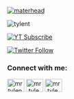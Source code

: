 [![materhead](https://27a7x92iyp7i4yd8b4bgzvnb-wpengine.netdna-ssl.com/wp-content/uploads/2017/06/api.gif)](https://github.com/TyLent/)

<p align="left"> <img src="https://komarev.com/ghpvc/?username=tylent&label=Profile%20views&color=f300ff&style=flat" alt="tylent" /> </p>
<a href="https://www.youtube.com/channel/UCMFjcKwyMQ6BW7ZYlnH_VLw"><img src="https://img.shields.io/youtube/channel/subscribers/UCMFjcKwyMQ6BW7ZYlnH_VLw?logo=youtube&logoColor=red&style=for-the-badge" alt="YT Subscribe"/></a>

[![Twitter Follow](https://img.shields.io/twitter/follow/MrTylent?color=1DA1F2&logo=twitter&style=for-the-badge)](https://twitter.com/intent/follow?original_referer=https%3A%2F%2Fgithub.com%2FcodeSTACKr&screen_name=MrTylent)

<h3 align="left">Connect with me:</h3>
<p align="left">
<a href="https://twitter.com/mrtylent" target="blank"><img align="center" src="https://raw.githubusercontent.com/rahuldkjain/github-profile-readme-generator/master/src/images/icons/Social/twitter.svg" alt="mrtylent" height="30" width="40" /></a>
<a href="https://instagram.com/mr.tylent" target="blank"><img align="center" src="https://raw.githubusercontent.com/rahuldkjain/github-profile-readme-generator/master/src/images/icons/Social/instagram.svg" alt="mr.tylent" height="30" width="40" /></a>
<a href="https://www.youtube.com/c/UClnm4kLZvGQAXNRz0C7PRAg" target="blank"><img align="center" src="https://raw.githubusercontent.com/rahuldkjain/github-profile-readme-generator/master/src/images/icons/Social/youtube.svg" alt="mr.tylent" height="30" width="40" /></a>
</p>

